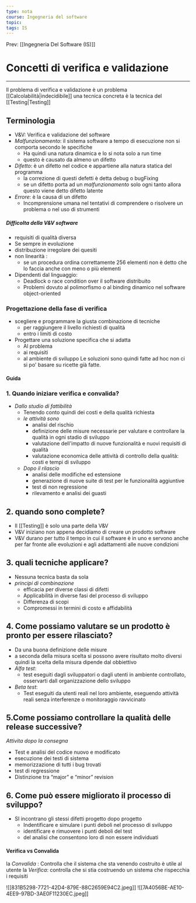 ```yaml
---
type: nota
course: Ingegneria del software
topic: 
tags: IS
---
```


Prev: [[Ingegneria Del Software (IS)]]

# Concetti di verifica e validazione
---

Il problema di verifica e validazione è un problema [[Calcolabilità|indecidibile]] una tecnica concreta è la tecnica del [[Testing|Testing]]


## Terminologia 
- V&V: Verifica e validazione del software 
- _Malfunzionamento_: il sistema software a tempo di esecuzione non si comporta secondo le specifiche 
	- Ha quindi una natura dinamica e lo si nota solo a run time
	- questo è causato da almeno un difetto
- _Difetto_: è un difetto nel codice e appartiene alla natura statica del programma 
	-  la correzione di questi defetti è detta debug o bugFixing
	- se un difetto porta ad un _malfunzionamento_  solo ogni tanto allora questo viene detto difetto latente
- _Errore_: è la causa di un difetto
	- Incomprensione umana nel tentativi di comprendere o risolvere un problema o nel uso di strumenti 
##### Difficolta della V&V software
- requisiti di qualità diversa
- Se sempre in evoluzione
- distribuzione irregolare dei quesiti
- non linearità :
	- se un procedura ordina correttamente 256 elementi non è detto che lo faccia anche con meno o più elementi
- Dipendenti dal linguaggio: 
	- Deadlock o race condition over il software distribuito
	- Problemi dovuto al polimorfismo o al binding dinamico nel software object-oriented

### Progettazione della fase di verifica
-  scegliere e programmare la giusta combinazione di tecniche 
	- per raggiungere il livello richiesti di qualità 
	- entro i limiti di costo
- Progettare una soluzione specifica che si adatta
	- Al problema 
	- ai requisiti
	- al ambiente di sviluppo
Le soluzioni sono quindi fatte ad hoc non ci si po' basare su ricette già fatte. 

#### Guida 
### 1. Quando iniziare verifica e convalida? 
- _Dallo studio di fattibilità_
	- Tenendo conto quindi dei costi e della qualità richiesta
	- _le attività sono_
		- analisi del rischio
		- definizione delle misure necessarie per valutare e controllare la qualità in ogni stadio di sviluppo
		- valutazione dell'impatto di nuove funzionalità e nuovi requisiti di qualità
		- valutazione economica  delle attività di controllo della qualità: costi e tempi di sviluppo
	- _Dopo il rilascio_
		- analisi delle modifiche ed estensione
		- generazione di nuove suite di test per le funzionalità aggiuntive
		- test di non regressione
		- rilevamento e analisi dei guasti
## 2. quando sono complete? 
- Il [[Testing]] è solo una parte della V&V
- V&V iniziano non appena decidiamo di creare un prodotto software
- V&V durano per tutto il tempo in cui il software è in uno e servono anche per far fronte alle evoluzioni e agli adattamenti alle nuove condizioni
## 3. quali tecniche applicare?
- Nessuna tecnica basta da sola
- _principi di combinazione_ 
	- efficacia per diverse classi di difetti
	- Applicabilità in diverse fasi del processo di sviluppo
	- Differenza di scopi
	- Compromessi in termini di costo e affidabilità
## 4. Come possiamo valutare se un prodotto è pronto per essere rilasciato?
- Da una buona definizione delle misure
- a seconda della misura scelta si possono avere risultato molto diversi quindi la scelta della misura dipende dal obbiettivo
- _Alfa test_: 
	- test eseguiti dagli sviluppatori o dagli utenti in ambiente controllato, osservarti dall organizzazione dello sviluppo
- _Beta test_:
	- Test eseguiti da utenti reali nel loro ambiente, eseguendo attività reali senza interferenze o monitoraggio ravvicinato
## 5.Come possiamo controllare la qualità delle release successive?
_Attivita dopo la consegna_
- Test e analisi del codice nuovo e modificato
- esecuzione dei testi di sistema
- memorizzazione di tutti i bug trovati
- test di regressione
- Distinzione tra “major” e “minor” revision
## 6. Come può essere migliorato il processo di sviluppo? 
- SI incontrano gli stessi difetti progetto dopo progetto
	- Indentificare e simulare i punti deboli nel processo di sviluppo
	- identificare e rimuovere i punti deboli del test 
	-  del analisi che consentono loro di non essere individuati 


#### Verifica vs Convalida
la _Convalida_ : Controlla che il sistema che sta venendo costruito è utile al utente
la _Verifica_: controlla che si stia costruendo un sistema che rispecchia i requisiti 

![[831B5298-7721-42D4-879E-88C2659E94C2.jpeg]]
![[7A4056BE-AE10-4EE9-97BD-3AE0F11230EC.jpeg]]








